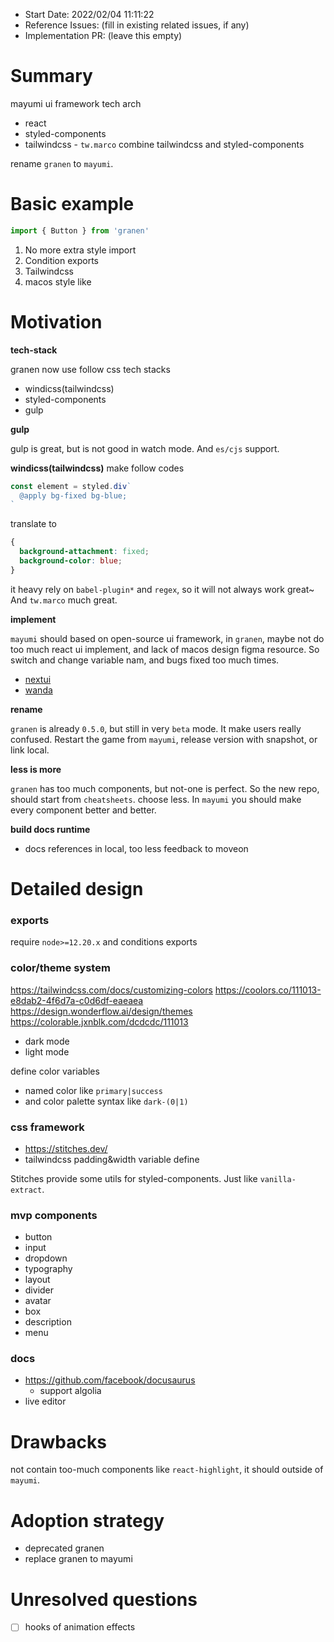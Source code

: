- Start Date: 2022/02/04 11:11:22
- Reference Issues: (fill in existing related issues, if any)
- Implementation PR: (leave this empty)

# Summary

mayumi ui framework tech arch

- react
- styled-components
- tailwindcss - `tw.marco` combine tailwindcss and styled-components

rename `granen` to `mayumi`.

# Basic example

```ts
import { Button } from 'granen'
```

1. No more extra style import
2. Condition exports
3. Tailwindcss
4. macos style like

# Motivation

**tech-stack**

granen now use follow css tech stacks

- windicss(tailwindcss)
- styled-components
- gulp

**gulp**

gulp is great, but is not good in watch mode. And `es/cjs` support.

**windicss(tailwindcss)** make follow codes

```ts
const element = styled.div`
  @apply bg-fixed bg-blue;
`
```

translate to 

```css
{
  background-attachment: fixed;
  background-color: blue;
}
```

it heavy rely on `babel-plugin*` and `regex`, so it will not always work great~ And `tw.marco` much great.

**implement**

`mayumi` should based on open-source ui framework, in `granen`, maybe not do too much react ui implement, and lack of macos design figma resource. So switch and change variable nam, and bugs fixed too much times.

- [nextui](https://nextui.org/docs/theme/default-theme)
- [wanda](https://design.wonderflow.ai/)

**rename**

`granen` is already `0.5.0`, but still in very `beta` mode. It make users really confused. Restart the game from `mayumi`, release version with snapshot, or link local.

**less is more**

`granen` has too much components, but not-one is perfect. So the new repo, should start from `cheatsheets`. choose less. In `mayumi` you should make every component better and better.

**build docs runtime**

- docs references in local, too less feedback to moveon


# Detailed design

### exports

require `node>=12.20.x` and conditions exports

### color/theme system

<https://tailwindcss.com/docs/customizing-colors>
<https://coolors.co/111013-e8dab2-4f6d7a-c0d6df-eaeaea>
<https://design.wonderflow.ai/design/themes>
<https://colorable.jxnblk.com/dcdcdc/111013>

- dark mode
- light mode

define color variables

- named color like `primary|success`
- and color palette syntax like `dark-(0|1)`

### css framework

- <https://stitches.dev/>
- tailwindcss padding&width variable define

Stitches provide some utils for styled-components. Just like `vanilla-extract`.

### mvp components

- button
- input
- dropdown
- typography
- layout
- divider
- avatar
- box
- description
- menu

### docs

- https://github.com/facebook/docusaurus
  - support algolia
- live editor

# Drawbacks

not contain too-much components like `react-highlight`, it should outside of `mayumi`.

# Adoption strategy

- deprecated granen
- replace granen to mayumi

# Unresolved questions

- [ ] hooks of animation effects
